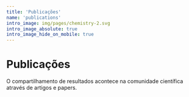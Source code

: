 ```yaml
---
title: 'Publicações'
name: 'publications'
intro_image: img/pages/chemistry-2.svg
intro_image_absolute: true
intro_image_hide_on_mobile: true
---
```


# Publicações

O compartilhamento de resultados acontece na comunidade científica através de artigos e papers.

